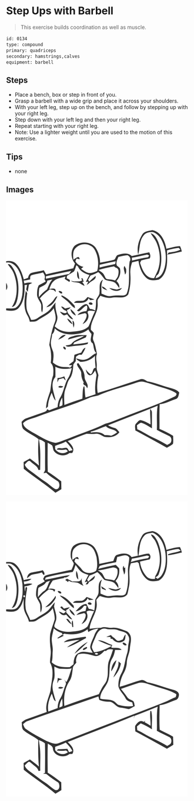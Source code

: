 # Step Ups with Barbell
> This exercise builds coordination as well as muscle.

``` 
id: 0134 
type: compound 
primary: quadriceps 
secondary: hamstrings,calves 
equipment: barbell 
``` 

## Steps

 - Place a bench, box or step in front of you.
 - Grasp a barbell with a wide grip and place it across your shoulders.
 - With your left leg, step up on the bench, and follow by stepping up with your right leg.
 - Step down with your left leg and then your right leg.
 - Repeat starting with your right leg.
 - Note: Use a lighter weight until you are used to the motion of this exercise.

## Tips

 - none

## Images

![](../svg/0134-relaxation.svg)

![](../svg/0134-tension.svg)
